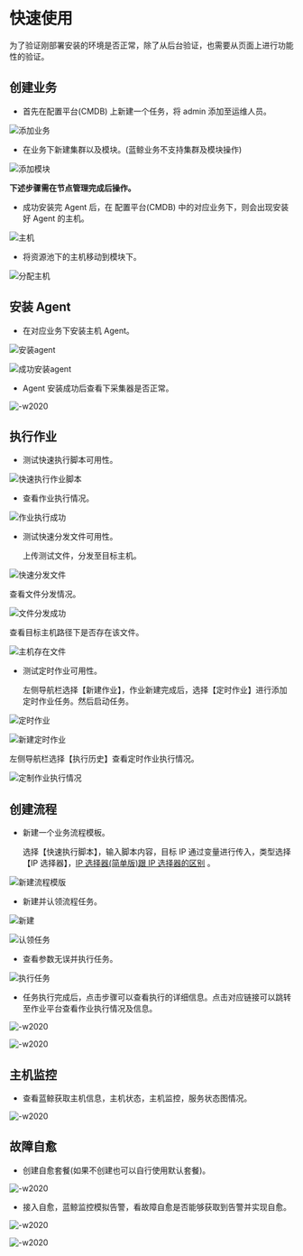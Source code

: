 # 快速使用

为了验证刚部署安装的环境是否正常，除了从后台验证，也需要从页面上进行功能性的验证。

## 创建业务

- 首先在配置平台(CMDB) 上新建一个任务，将 admin 添加至运维人员。

![添加业务](../../assets/add_business.png)

- 在业务下新建集群以及模块。(蓝鲸业务不支持集群及模块操作)

![添加模块](../../assets/add_modul.png)

**下述步骤需在节点管理完成后操作。**

- 成功安装完 Agent 后，在 配置平台(CMDB) 中的对应业务下，则会出现安装好 Agent 的主机。

![主机](../../assets/hosts.png)

- 将资源池下的主机移动到模块下。

![分配主机](../../assets/dis_host.png)

## 安装 Agent

- 在对应业务下安装主机 Agent。

![安装agent](../../assets/agent.png)

![成功安装agent](../../assets/success_agent.png)

- Agent 安装成功后查看下采集器是否正常。

![-w2020](../../assets/agent_status.png)

## 执行作业

- 测试快速执行脚本可用性。

![快速执行作业脚本](../../assets/exec_job.png)

- 查看作业执行情况。

![作业执行成功](../../assets/job_success.png)

- 测试快速分发文件可用性。

  上传测试文件，分发至目标主机。

![快速分发文件](../../assets/exec_file.png)

  查看文件分发情况。

![文件分发成功](../../assets/file_success.png)

  查看目标主机路径下是否存在该文件。

![主机存在文件](../../assets/exist_file.png)

- 测试定时作业可用性。

  左侧导航栏选择【新建作业】，作业新建完成后，选择【定时作业】进行添加定时作业任务。然后启动任务。

![定时作业](../../assets/add_script.png)

![新建定时作业](../../assets/job_Timeing.png)

  左侧导航栏选择【执行历史】查看定时作业执行情况。

![定制作业执行情况](../../assets/Timejobsuccess.png)

## 创建流程

- 新建一个业务流程模板。

    选择【快速执行脚本】，输入脚本内容，目标 IP 通过变量进行传入，类型选择【IP 选择器】，[IP 选择器(简单版)跟 IP 选择器的区别](https://github.com/Tencent/bk-sops/blob/V3.3.X/docs/features/variables_engine.md#ip%E9%80%89%E6%8B%A9%E5%99%A8%E7%AE%80%E5%8D%95%E7%89%88) 。

![新建流程模版](../../assets/add_sops.png)

- 新建并认领流程任务。

![新建](../../assets/add_sops_task.png)

![认领任务](../../assets/select_sops_task.png)

- 查看参数无误并执行任务。

![执行任务](../../assets/view_para.png)

- 任务执行完成后，点击步骤可以查看执行的详细信息。点击对应链接可以跳转至作业平台查看作业执行情况及信息。

![-w2020](../../assets/sops_task_situation.png)

![-w2020](../../assets/sops_task_situation2.png)

## 主机监控

- 查看蓝鲸获取主机信息，主机状态，主机监控，服务状态图情况。

![-w2020](../../assets/bk_monitor.png)

## 故障自愈

- 创建自愈套餐(如果不创建也可以自行使用默认套餐)。

![-w2020](../../assets/fta.png)

- 接入自愈，蓝鲸监控模拟告警，看故障自愈是否能够获取到告警并实现自愈。

![-w2020](../../assets/add_fta.png)

![-w2020](../../assets/fta_source.png)
